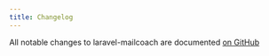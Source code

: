 ```yaml
---
title: Changelog
---
```


All notable changes to laravel-mailcoach are documented [on GitHub](https://github.com/spatie/laravel-mailcoach/blob/master/CHANGELOG.md)
